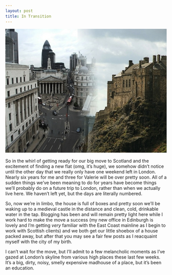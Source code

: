 ```yaml
---
layout: post
title: In Transition
---
```


![London to Edinburgh](/images/postimages/transition.jpg)

So in the whirl of getting ready for our big move to Scotland and the excitement of finding a new flat (omg, it’s huge), we somehow didn’t notice until the other day that we really only have one weekend left in London. Nearly six years for me and three for Valerie will be over pretty soon. All of a sudden things we’ve been meaning to do for years have become things we’ll probably do on a future trip to London, rather than when we actually live here. We haven’t left yet, but the days are literally numbered.

So, now we’re in limbo, the house is full of boxes and pretty soon we’ll be waking up to a medieval castle in the distance and clean, cold, drinkable water in the tap. Blogging has been and will remain pretty light here while I work hard to make the move a success (my new office in Edinburgh is lovely and I’m getting *very* familiar with the East Coast mainline as I begin to work with Scottish clients) and we both get our little shoebox of a house packed away, but after that you may see a fair few posts as I reacquaint myself with the city of my birth.

I can’t wait for the move, but I’ll admit to a few melancholic moments as I’ve gazed at London’s skyline from various high places these last few weeks. It’s a big, dirty, noisy, smelly expensive madhouse of a place, but it’s been an education.